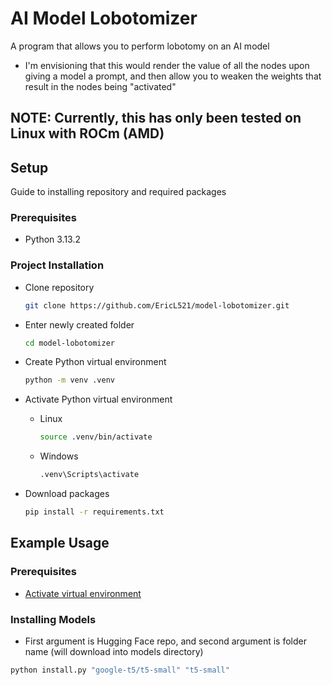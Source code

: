 # AI Model Lobotomizer
A program that allows you to perform lobotomy on an AI model
  - I'm envisioning that this would render the value of all the nodes upon giving a model a prompt, and then allow you to weaken the weights that result in the nodes being "activated"

## **NOTE: Currently, this has only been tested on Linux with ROCm (AMD)**

## Setup
Guide to installing repository and required packages

### Prerequisites
- Python 3.13.2

### Project Installation
- Clone repository

  ```bash
  git clone https://github.com/EricL521/model-lobotomizer.git
  ```
- Enter newly created folder
  
  ```bash
  cd model-lobotomizer
  ```
- Create Python virtual environment
  
  ```bash
  python -m venv .venv
  ```
<a name="python-venv"></a>
- Activate Python virtual environment
  - Linux
    
    ```bash
    source .venv/bin/activate
    ```
  - Windows
    
    ```cmd
    .venv\Scripts\activate
    ```
- Download packages
  
  ```bash
  pip install -r requirements.txt
  ```

## Example Usage
### Prerequisites
- [Activate virtual environment](#python-venv)

### Installing Models
  - First argument is Hugging Face repo, and second argument is folder name (will download into models directory)
  ```bash
  python install.py "google-t5/t5-small" "t5-small"
  ```